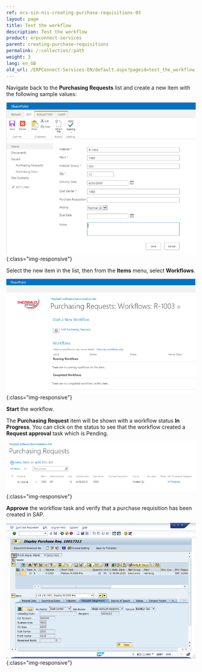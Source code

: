 ```yaml
---
ref: ecs-sin-nis-creating-purchase-requisitions-03
layout: page
title: Test the workflow
description: Test the workflow
product: erpconnect-services
parent: creating-purchase-requisitions
permalink: /:collection/:path
weight: 3
lang: en_GB
old_url: /ERPConnect-Services-EN/default.aspx?pageid=test_the_workflow
---
```


Navigate back to the **Purchasing Requests** list and create a new item with the following sample values:

![ECS-Nintex-Scenario-SAPFunction-11](/img/content/ECS-Nintex-Scenario-SAPFunction-11.png){:class="img-responsive"}

Select the new item in the list, then from the **Items** menu, select **Workflows**.

![ECS-Nintex-Scenario-SAPFunction-12](/img/content/ECS-Nintex-Scenario-SAPFunction-12.png){:class="img-responsive"}

**Start** the workflow.

The **Purchasing Request** item will be shown with a workflow status **In Progress**. You can click on the status to see that the workflow created a **Request approval** task which is Pending.

![ECS-Nintex-Scenario-SAPFunction-13](/img/content/ECS-Nintex-Scenario-SAPFunction-13.png){:class="img-responsive"}

**Approve** the workflow task and verify that a purchase requisition has been created in SAP.

![ECS-Nintex-Scenario-SAPFunction-14](/img/content/ECS-Nintex-Scenario-SAPFunction-14.png){:class="img-responsive"}
